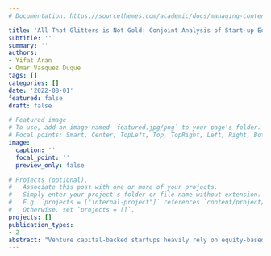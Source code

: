 ```yaml
---
# Documentation: https://sourcethemes.com/academic/docs/managing-content/

title: 'All That Glitters is Not Gold: Conjoint Analysis of Start-up Equity-Based Compensation Arrangements'
subtitle: ''
summary: ''
authors:
- Yifat Aran
- Omar Vasquez Duque
tags: []
categories: []
date: '2022-08-01'
featured: false
draft: false

# Featured image
# To use, add an image named `featured.jpg/png` to your page's folder.
# Focal points: Smart, Center, TopLeft, Top, TopRight, Left, Right, BottomLeft, Bottom, BottomRight.
image:
  caption: ''
  focal_point: ''
  preview_only: false

# Projects (optional).
#   Associate this post with one or more of your projects.
#   Simply enter your project's folder or file name without extension.
#   E.g. `projects = ["internal-project"]` references `content/project/deep-learning/index.md`.
#   Otherwise, set `projects = []`.
projects: []
publication_types:
- 2
abstract: "Venture capital-backed startups heavily rely on equity-based compensation to attract and retain talent. However, since the securities of these companies are not actively traded, it is unclear how much these grants are worth. The disclosure requirements for compensatory equity issuances by private companies under Rule 701 of the 1933 Securities Act are also extremely lax, providing almost no information that can be relied upon. As a result, legal and finance scholars have cautioned that startup employees may overestimate the value of their equity grants. In this study, we explore employees' preferences regarding equity compensation arrangements. There are many factors involved in the design of equity-based compensation arrangements, including the capital structure of the company, the type of securities offered (mostly stock options or restricted stock units), the vesting schedule, and the exercise price. Almost no research has been conducted on how these attributes impact startups' ability to recruit talent and how they interact with cash compensation. Using a novel experimental conjoint design and a cohort of startup employees, we explore the relative influence of each of these factors on the value of competing startup job offers. We consider the policy implications of our findings."
---
```

